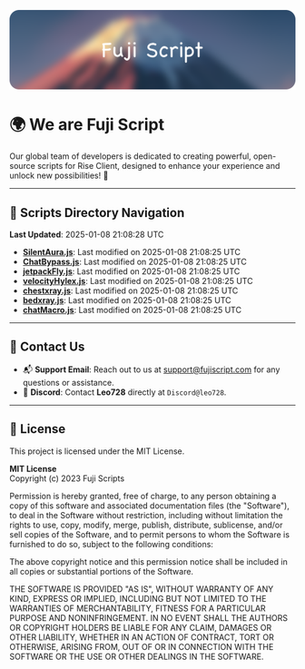 ![Banner](.github/b.webp)

# 🌍 **We are Fuji Script**

Our global team of developers is dedicated to creating powerful, open-source scripts for Rise Client, designed to enhance your experience and unlock new possibilities! 🌟

---
<!-- SCRIPTS_NAVIGATION_START -->
## 📂 **Scripts Directory Navigation**

**Last Updated**: 2025-01-08 21:08:28 UTC

- **[SilentAura.js](scripts/SilentAura.js)**: Last modified on 2025-01-08 21:08:25 UTC
- **[ChatBypass.js](scripts/ChatBypass.js)**: Last modified on 2025-01-08 21:08:25 UTC
- **[jetpackFly.js](scripts/jetpackFly.js)**: Last modified on 2025-01-08 21:08:25 UTC
- **[velocityHylex.js](scripts/velocityHylex.js)**: Last modified on 2025-01-08 21:08:25 UTC
- **[chestxray.js](scripts/chestxray.js)**: Last modified on 2025-01-08 21:08:25 UTC
- **[bedxray.js](scripts/bedxray.js)**: Last modified on 2025-01-08 21:08:25 UTC
- **[chatMacro.js](scripts/chatMacro.js)**: Last modified on 2025-01-08 21:08:25 UTC

<!-- SCRIPTS_NAVIGATION_END -->

---

## 💬 **Contact Us**  
- 📬 **Support Email**: Reach out to us at [support@fujiscript.com](mailto:support@fujiscript.com) for any questions or assistance.  
- 💬 **Discord**: Contact **Leo728** directly at `Discord@leo728`.

---

## 📜 **License**

This project is licensed under the MIT License.  

**MIT License**  
Copyright (c) 2023 Fuji Scripts  

Permission is hereby granted, free of charge, to any person obtaining a copy of this software and associated documentation files (the "Software"), to deal in the Software without restriction, including without limitation the rights to use, copy, modify, merge, publish, distribute, sublicense, and/or sell copies of the Software, and to permit persons to whom the Software is furnished to do so, subject to the following conditions:  

The above copyright notice and this permission notice shall be included in all copies or substantial portions of the Software.  

THE SOFTWARE IS PROVIDED "AS IS", WITHOUT WARRANTY OF ANY KIND, EXPRESS OR IMPLIED, INCLUDING BUT NOT LIMITED TO THE WARRANTIES OF MERCHANTABILITY, FITNESS FOR A PARTICULAR PURPOSE AND NONINFRINGEMENT. IN NO EVENT SHALL THE AUTHORS OR COPYRIGHT HOLDERS BE LIABLE FOR ANY CLAIM, DAMAGES OR OTHER LIABILITY, WHETHER IN AN ACTION OF CONTRACT, TORT OR OTHERWISE, ARISING FROM, OUT OF OR IN CONNECTION WITH THE SOFTWARE OR THE USE OR OTHER DEALINGS IN THE SOFTWARE.  
